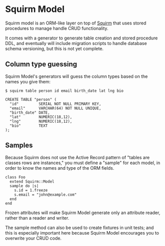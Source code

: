 # Squirm Model

Squirm model is an ORM-like layer on top of
[Squirm](http://github.com/bvision/squirm) that uses stored procedures to
manage handle CRUD functionality.

It comes with a generator to generate table creation and stored procedure DDL,
and eventually will include migration scripts to handle database schema
versioning, but this is not yet complete.

## Column type guessing

Squirm Model's generators will guess the column types based on the names you
give them:

    $ squirm table person id email birth_date lat lng bio

    CREATE TABLE "person" (
      "id"         SERIAL NOT NULL PRIMARY KEY,
      "email"      VARCHAR(64) NOT NULL UNIQUE,
      "birth_date" DATE,
      "lat"        NUMERIC(18,12),
      "lng"        NUMERIC(18,12),
      "bio"        TEXT
    );

## Samples

Because Squirm does not use the Active Record pattern of "tables are classes
rows are instances," you must define a "sample" for each model, in order to
know the names and type of the ORM fields.

    class Foo
      extend Squirm::Model
      sample do |s|
        s.id = 1.freeze
        s.email = "john@example.com"
      end
    end

Frozen attributes will make Squirm Model generate only an attribute reader,
rather than a reader and writer.

The sample method can also be used to create fixtures in unit tests; and this
is especially important here because Squirm Model encourages you to overwrite
your CRUD code.
